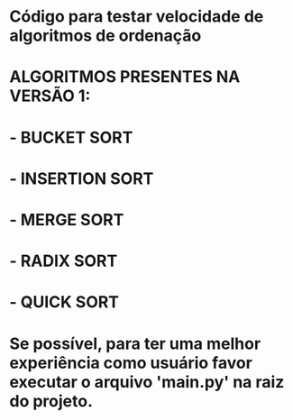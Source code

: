 # Código para testar velocidade de algoritmos de ordenação

# ALGORITMOS PRESENTES NA VERSÃO 1:
# - BUCKET SORT
# - INSERTION SORT
# - MERGE SORT
# - RADIX SORT
# - QUICK SORT

# Se possível, para ter uma melhor experiência como usuário favor executar o arquivo 'main.py' na raiz do projeto.